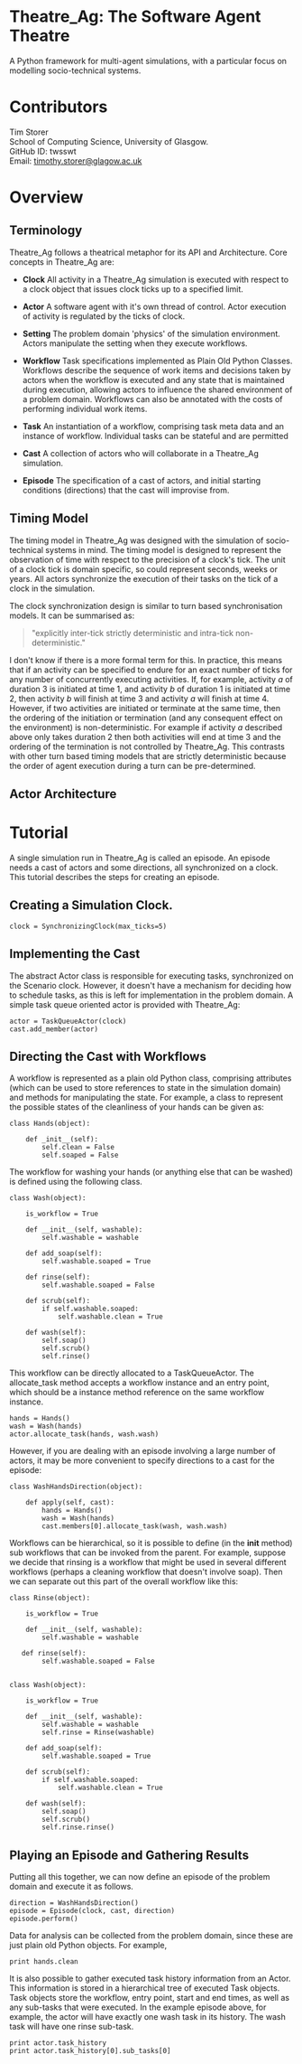 
# Theatre_Ag: The Software Agent Theatre

A Python framework for multi-agent simulations, with a particular focus on modelling socio-technical systems.

# Contributors

Tim Storer<br/>
School of Computing Science, University of Glasgow.<br/>
GitHub ID: twsswt<br>
Email: [timothy.storer@glagow.ac.uk](mailto:timothy.storer@glagow.ac.uk)

# Overview

## Terminology

Theatre_Ag follows a theatrical metaphor for its API and Architecture.  Core concepts in Theatre_Ag are:

 * **Clock** All activity in a Theatre_Ag simulation is executed with respect to a clock object that issues clock ticks
   up to a specified limit.

 * **Actor** A software agent with it's own thread of control.  Actor execution of activity is regulated by the ticks of
   clock.

 * **Setting** The problem domain 'physics' of the simulation environment.  Actors manipulate the setting when
   they execute workflows.

 * **Workflow** Task specifications implemented as Plain Old Python Classes.  Workflows describe the sequence of work
   items
   and decisions taken by actors when the workflow is executed and any state that is maintained during execution,
   allowing actors to influence the shared environment of a problem domain.
   Workflows can also be annotated with the costs of performing individual work items.

 * **Task** An instantiation of a workflow, comprising task meta data and an instance of workflow.  Individual tasks can
   be stateful and are permitted

 * **Cast** A collection of actors who will collaborate in a Theatre_Ag simulation.

 * **Episode** The specification of a cast of actors, and initial starting conditions (directions) that the cast will
   improvise from.

## Timing Model

The timing model in Theatre_Ag was designed with the simulation of socio-technical systems in mind. The timing model is
designed to represent the observation of time with respect to the
precision of a clock's tick.  The unit of a clock tick is domain specific, so could represent seconds, weeks or years.
All actors synchronize the execution of their tasks on the tick of a clock in the simulation.

The clock synchronization design is similar to turn based synchronisation models. It can be summarised as:

> "explicitly inter-tick strictly deterministic and intra-tick non-deterministic."

I don't know if there is a more formal term for this. In practice, this means that if an activity
can be specified to endure for an exact number of ticks for any number of concurrently executing activities.  If, for
example, activity *a* of duration 3 is initiated at time 1, and activity *b* of duration 1 is initiated at time 2,
then  activity *b* will finish at time 3 and activity *a* will finish at time 4.  However, if two activities are
 initiated or terminate at the same time, then the ordering of the initiation or
termination (and any consequent effect on the environment) is non-deterministic.  For example if activity *a* described
above only takes duration 2 then both activities will end at time 3 and the ordering of the termination is not
controlled by Theatre_Ag.  This contrasts with other turn based timing models that are strictly deterministic because
the order of agent execution during a turn can be pre-determined.

## Actor Architecture



# Tutorial

A single simulation run in Theatre_Ag is called an episode.  An episode needs a cast of actors and some directions, all
synchronized on a clock.  This tutorial describes the steps for creating an episode.

## Creating a Simulation Clock.

    clock = SynchronizingClock(max_ticks=5)

## Implementing the Cast

The abstract Actor class is responsible for executing tasks, synchronized on the Scenario clock.  However, it doesn't
have a mechanism for deciding how to schedule tasks, as this is left for implementation in the problem domain.  A simple
task queue oriented actor is provided with Theatre_Ag:

    actor = TaskQueueActor(clock)
    cast.add_member(actor)


## Directing the Cast with Workflows

A workflow is represented as a plain old Python class, comprising attributes (which can be used to store references to
state in the simulation domain) and methods for manipulating the state.  For example, a class to represent the possible
states of the cleanliness of your hands can be given as:

    class Hands(object):

        def _init__(self):
            self.clean = False
            self.soaped = False

The workflow for washing your hands (or anything else that can be washed) is defined using the following class.

    class Wash(object):

        is_workflow = True

        def __init__(self, washable):
            self.washable = washable

        def add_soap(self):
            self.washable.soaped = True

        def rinse(self):
            self.washable.soaped = False

        def scrub(self):
            if self.washable.soaped:
                self.washable.clean = True

        def wash(self):
            self.soap()
            self.scrub()
            self.rinse()

This workflow can be directly allocated to a TaskQueueActor.  The allocate_task method accepts a workflow instance and
an entry point, which should be a instance method reference on the same workflow instance.

    hands = Hands()
    wash = Wash(hands)
    actor.allocate_task(hands, wash.wash)

However, if you are dealing with an episode involving a large number of actors, it may be more convenient to specify
directions to a cast for the episode:

    class WashHandsDirection(object):

        def apply(self, cast):
            hands = Hands()
            wash = Wash(hands)
            cast.members[0].allocate_task(wash, wash.wash)

Workflows can be hierarchical, so it is possible to define (in the __init__ method) sub workflows that can be
invoked from the parent.  For example, suppose we decide that rinsing is a workflow that might be used in several
different workflows (perhaps a cleaning workflow that doesn't involve soap). Then we can separate out this part of the
overall workflow like this:

    class Rinse(object):

        is_workflow = True

        def __init__(self, washable):
            self.washable = washable

       def rinse(self):
            self.washable.soaped = False


    class Wash(object):

        is_workflow = True

        def __init__(self, washable):
            self.washable = washable
            self.rinse = Rinse(washable)

        def add_soap(self):
            self.washable.soaped = True

        def scrub(self):
            if self.washable.soaped:
                self.washable.clean = True

        def wash(self):
            self.soap()
            self.scrub()
            self.rinse.rinse()


## Playing an Episode and Gathering Results

Putting all this together, we can now define an episode of the problem domain and execute it as follows.

    direction = WashHandsDirection()
    episode = Episode(clock, cast, direction)
    episode.perform()

Data for analysis can be collected from the problem domain, since these are just plain old Python objects.  For example,

    print hands.clean

It is also possible to gather executed task history information from an Actor.  This information is stored in a
hierarchical tree of executed Task objects.  Task objects store the workflow, entry point, start and end times, as well
as any sub-tasks that were executed.  In the example episode above, for example, the actor will have exactly one wash
task in its history.  The wash task will have one rinse sub-task.

    print actor.task_history
    print actor.task_history[0].sub_tasks[0]
